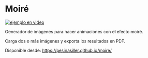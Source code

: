 
# Moiré
[![ejemplo en video](https://img.youtube.com/vi/DoEvdNxleSk/0.jpg)](https://www.youtube.com/watch?v=DoEvdNxleSk)

Generador de imágenes para hacer animaciones con el efecto moiré.

Carga dos o más imágenes y exporta los resultados en PDF.

Disponible desde:
https://pesinasiller.github.io/moire/

